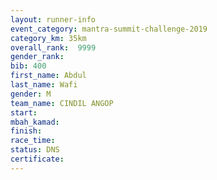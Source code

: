 ```yaml
---
layout: runner-info 
event_category: mantra-summit-challenge-2019 
category_km: 35km 
overall_rank:  9999
gender_rank: 
bib: 400
first_name: Abdul
last_name: Wafi
gender: M
team_name: CINDIL ANGOP
start: 
mbah_kamad: 
finish: 
race_time: 
status: DNS
certificate: 
---
```

